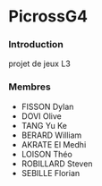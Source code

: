 # PicrossG4

### Introduction

projet de jeux L3


### Membres
* FISSON Dylan
* DOVI Olive
* TANG Yu Ke
* BERARD William
* AKRATE El Medhi
* LOISON Théo
* ROBILLARD Steven
* SEBILLE Florian
